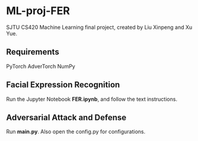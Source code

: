 # ML-proj-FER
SJTU CS420 Machine Learning final project, created by Liu Xinpeng and Xu Yue. 

## Requirements

PyTorch
AdverTorch
NumPy

## Facial Expression Recognition

Run the Jupyter Notebook **FER.ipynb**, and follow the text instructions.

## Adversarial Attack and Defense

Run **main.py**. Also open the config.py for configurations.
